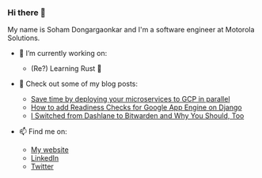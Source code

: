 ### Hi there 👋

My name is Soham Dongargaonkar and I'm a software engineer at Motorola Solutions. 


- 🔭 I’m currently working on:
  - (Re?) Learning Rust 🦀
  
- 🌱 Check out some of my blog posts:
  - [Save time by deploying your microservices to GCP in parallel](https://a3y3.dev/2020/07/26/faster-gae-deploys.html)
  - [How to add Readiness Checks for Google App Engine on Django](https://a3y3.dev/2020/06/23/readiness-checks.html)
  - [I Switched from Dashlane to Bitwarden and Why You Should, Too](https://a3y3.dev/2020/12/14/switching-to-bitwarden.html)
  
- 📫 Find me on:
  - [My website](https://a3y3.dev/)
  - [LinkedIn](https://www.linkedin.com/in/soham-dongargaonkar/)
  - [Twitter](https://twitter.com/sohamssd)
